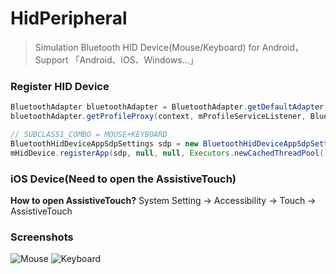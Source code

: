 # HidPeripheral
> Simulation Bluetooth HID Device(Mouse/Keyboard) for Android，Support 「Android、iOS、Windows...」 

### Register HID Device

```java
BluetoothAdapter bluetoothAdapter = BluetoothAdapter.getDefaultAdapter();
bluetoothAdapter.getProfileProxy(context, mProfileServiceListener, BluetoothProfile.HID_DEVICE);

// SUBCLASS1_COMBO = MOUSE+KEYBOARD
BluetoothHidDeviceAppSdpSettings sdp = new BluetoothHidDeviceAppSdpSettings(HidConsts.NAME, HidConsts.DESCRIPTION, HidConsts.PROVIDER, BluetoothHidDevice.SUBCLASS1_COMBO, HidConsts.Descriptor);
mHidDevice.registerApp(sdp, null, null, Executors.newCachedThreadPool(), mCallback);
```

### iOS Device(Need to open the AssistiveTouch)
**How to open AssistiveTouch?**
System Setting -> Accessibility -> Touch -> AssistiveTouch

### Screenshots
![Mouse](screentshots/mouse.jpg)
![Keyboard](screentshots/keyboard.jpg)
